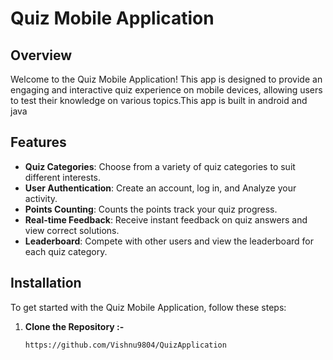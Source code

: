 # Quiz Mobile Application

## Overview

Welcome to the Quiz Mobile Application! This app is designed to provide an engaging and interactive quiz experience on mobile devices, allowing users to test their knowledge on various topics.This app is built in android and java

## Features

- **Quiz Categories**: Choose from a variety of quiz categories to suit different interests.
- **User Authentication**: Create an account, log in, and Analyze your activity.
- **Points Counting**: Counts the points track your quiz progress.
- **Real-time Feedback**: Receive instant feedback on quiz answers and view correct solutions.
- **Leaderboard**: Compete with other users and view the leaderboard for each quiz category.


## Installation

To get started with the Quiz Mobile Application,  follow these steps:

1. **Clone the Repository :-**

   ```bash
   https://github.com/Vishnu9804/QuizApplication
